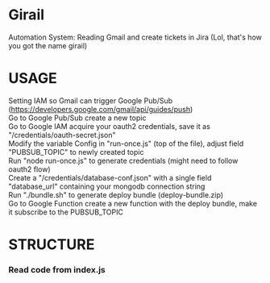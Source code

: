 # Girail
Automation System: Reading Gmail and create tickets in Jira (Lol, that's how you got the name girail)  

# USAGE
Setting IAM so Gmail can trigger Google Pub/Sub (https://developers.google.com/gmail/api/guides/push)  
Go to Google Pub/Sub create a new topic  
Go to Google IAM acquire your oauth2 credentials, save it as "/credentials/oauth-secret.json"  
Modify the variable Config in "run-once.js" (top of the file), adjust field "PUBSUB_TOPIC" to newly created topic  
Run "node run-once.js" to generate credentials (might need to follow oauth2 flow)  
Create a "/credentials/database-conf.json" with a single field "database_url" containing your mongodb connection string  
Run "./bundle.sh" to generate deploy bundle (deploy-bundle.zip)  
Go to Google Function create a new function with the deploy bundle, make it subscribe to the PUBSUB_TOPIC

# STRUCTURE
### Read code from index.js